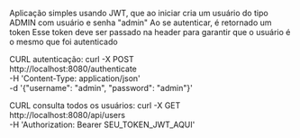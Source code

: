 Aplicação simples usando JWT, que ao iniciar cria um usuário do tipo ADMIN com usuário e senha "admin"
Ao se autenticar, é retornado um token
Esse token deve ser passado na header para garantir que o usuário é o mesmo que foi autenticado


CURL autenticação:
curl -X POST \
  http://localhost:8080/authenticate \
  -H 'Content-Type: application/json' \
  -d '{"username": "admin", "password": "admin"}'

CURL consulta todos os usuários:
curl -X GET \
  http://localhost:8080/api/users \
  -H 'Authorization: Bearer SEU_TOKEN_JWT_AQUI'

